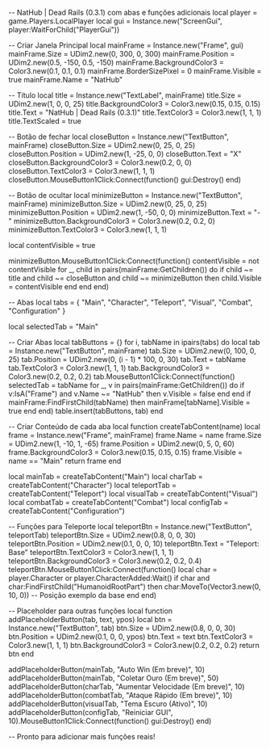 -- NatHub | Dead Rails (0.3.1) com abas e funções adicionais
local player = game.Players.LocalPlayer
local gui = Instance.new("ScreenGui", player:WaitForChild("PlayerGui"))

-- Criar Janela Principal
local mainFrame = Instance.new("Frame", gui)
mainFrame.Size = UDim2.new(0, 300, 0, 300)
mainFrame.Position = UDim2.new(0.5, -150, 0.5, -150)
mainFrame.BackgroundColor3 = Color3.new(0.1, 0.1, 0.1)
mainFrame.BorderSizePixel = 0
mainFrame.Visible = true
mainFrame.Name = "NatHub"

-- Título
local title = Instance.new("TextLabel", mainFrame)
title.Size = UDim2.new(1, 0, 0, 25)
title.BackgroundColor3 = Color3.new(0.15, 0.15, 0.15)
title.Text = "NatHub | Dead Rails (0.3.1)"
title.TextColor3 = Color3.new(1, 1, 1)
title.TextScaled = true

-- Botão de fechar
local closeButton = Instance.new("TextButton", mainFrame)
closeButton.Size = UDim2.new(0, 25, 0, 25)
closeButton.Position = UDim2.new(1, -25, 0, 0)
closeButton.Text = "X"
closeButton.BackgroundColor3 = Color3.new(0.2, 0, 0)
closeButton.TextColor3 = Color3.new(1, 1, 1)
closeButton.MouseButton1Click:Connect(function()
    gui:Destroy()
end)

-- Botão de ocultar
local minimizeButton = Instance.new("TextButton", mainFrame)
minimizeButton.Size = UDim2.new(0, 25, 0, 25)
minimizeButton.Position = UDim2.new(1, -50, 0, 0)
minimizeButton.Text = "-"
minimizeButton.BackgroundColor3 = Color3.new(0.2, 0.2, 0)
minimizeButton.TextColor3 = Color3.new(1, 1, 1)

local contentVisible = true

minimizeButton.MouseButton1Click:Connect(function()
    contentVisible = not contentVisible
    for _, child in pairs(mainFrame:GetChildren()) do
        if child ~= title and child ~= closeButton and child ~= minimizeButton then
            child.Visible = contentVisible
        end
    end
end)

-- Abas
local tabs = {
    "Main",
    "Character",
    "Teleport",
    "Visual",
    "Combat",
    "Configuration"
}

local selectedTab = "Main"

-- Criar Abas
local tabButtons = {}
for i, tabName in ipairs(tabs) do
    local tab = Instance.new("TextButton", mainFrame)
    tab.Size = UDim2.new(0, 100, 0, 25)
    tab.Position = UDim2.new(0, (i - 1) * 100, 0, 30)
    tab.Text = tabName
    tab.TextColor3 = Color3.new(1, 1, 1)
    tab.BackgroundColor3 = Color3.new(0.2, 0.2, 0.2)
    tab.MouseButton1Click:Connect(function()
        selectedTab = tabName
        for _, v in pairs(mainFrame:GetChildren()) do
            if v:IsA("Frame") and v.Name ~= "NatHub" then
                v.Visible = false
            end
        end
        if mainFrame:FindFirstChild(tabName) then
            mainFrame[tabName].Visible = true
        end
    end)
    table.insert(tabButtons, tab)
end

-- Criar Conteúdo de cada aba
local function createTabContent(name)
    local frame = Instance.new("Frame", mainFrame)
    frame.Name = name
    frame.Size = UDim2.new(1, -10, 1, -65)
    frame.Position = UDim2.new(0, 5, 0, 60)
    frame.BackgroundColor3 = Color3.new(0.15, 0.15, 0.15)
    frame.Visible = name == "Main"
    return frame
end

local mainTab = createTabContent("Main")
local charTab = createTabContent("Character")
local teleportTab = createTabContent("Teleport")
local visualTab = createTabContent("Visual")
local combatTab = createTabContent("Combat")
local configTab = createTabContent("Configuration")

-- Funções para Teleporte
local teleportBtn = Instance.new("TextButton", teleportTab)
teleportBtn.Size = UDim2.new(0.8, 0, 0, 30)
teleportBtn.Position = UDim2.new(0.1, 0, 0, 10)
teleportBtn.Text = "Teleport: Base"
teleportBtn.TextColor3 = Color3.new(1, 1, 1)
teleportBtn.BackgroundColor3 = Color3.new(0.2, 0.2, 0.4)
teleportBtn.MouseButton1Click:Connect(function()
    local char = player.Character or player.CharacterAdded:Wait()
    if char and char:FindFirstChild("HumanoidRootPart") then
        char:MoveTo(Vector3.new(0, 10, 0)) -- Posição exemplo da base
    end
end)

-- Placeholder para outras funções
local function addPlaceholderButton(tab, text, ypos)
    local btn = Instance.new("TextButton", tab)
    btn.Size = UDim2.new(0.8, 0, 0, 30)
    btn.Position = UDim2.new(0.1, 0, 0, ypos)
    btn.Text = text
    btn.TextColor3 = Color3.new(1, 1, 1)
    btn.BackgroundColor3 = Color3.new(0.2, 0.2, 0.2)
    return btn
end

addPlaceholderButton(mainTab, "Auto Win (Em breve)", 10)
addPlaceholderButton(mainTab, "Coletar Ouro (Em breve)", 50)
addPlaceholderButton(charTab, "Aumentar Velocidade (Em breve)", 10)
addPlaceholderButton(combatTab, "Ataque Rápido (Em breve)", 10)
addPlaceholderButton(visualTab, "Tema Escuro (Ativo)", 10)
addPlaceholderButton(configTab, "Reiniciar GUI", 10).MouseButton1Click:Connect(function()
    gui:Destroy()
end)

-- Pronto para adicionar mais funções reais!
